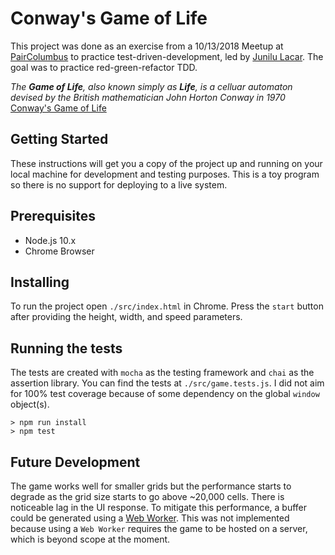 # Conway's Game of Life

This project was done as an exercise from a 10/13/2018 Meetup at [PairColumbus](www.paircolumbus.org) to practice test-driven-development, led by [Junilu Lacar](https://github.com/jlacar). The goal was to practice red-green-refactor TDD.

*The **Game of Life**, also known simply as **Life**, is a celluar automaton devised by the British mathematician John Horton Conway in 1970*
[Conway's Game of Life](https://en.wikipedia.org/wiki/Conway%27s_Game_of_Life)

## Getting Started

These instructions will get you a copy of the project up and running on your local machine for development and testing purposes. This is a toy program so there is no support for deploying to a live system.

## Prerequisites

* Node.js 10.x
* Chrome Browser

## Installing

To run the project open `./src/index.html` in Chrome. Press the `start` button after providing the height, width, and speed parameters.

## Running the tests

The tests are created with `mocha` as the testing framework and `chai` as the assertion library. You can find the tests at `./src/game.tests.js`. I did not aim for 100% test coverage because of some dependency on the global `window` object(s).

```
> npm run install
> npm test
```

## Future Development

The game works well for smaller grids but the performance starts to degrade as the grid size starts to go above ~20,000 cells. There is noticeable lag in the UI response. To mitigate this performance, a buffer could be generated using a [Web Worker](https://developer.mozilla.org/en-US/docs/Web/API/Web_Workers_API/Using_web_workers). This was not implemented because using a `Web Worker` requires the game to be hosted on a server, which is beyond scope at the moment.